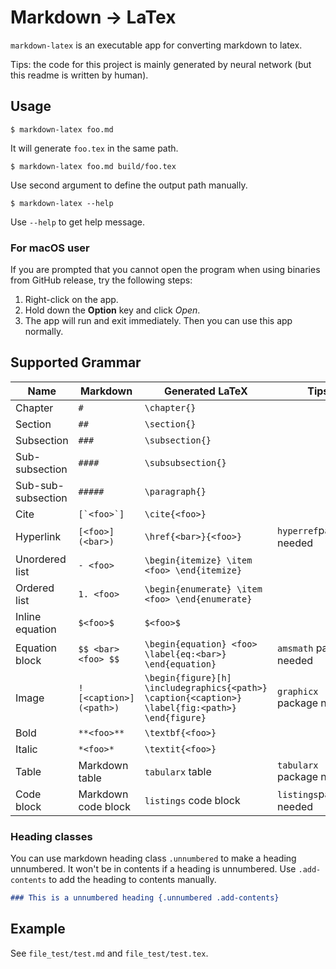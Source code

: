 # Markdown -> LaTex

`markdown-latex` is an executable app for converting markdown to latex.

Tips: the code for this project is mainly generated by neural network
(but this readme is written by human).

## Usage
```
$ markdown-latex foo.md
```
It will generate `foo.tex` in the same path.
```
$ markdown-latex foo.md build/foo.tex
```
Use second argument to define the output path manually.

```
$ markdown-latex --help
```
Use `--help` to get help message.

### For macOS user

If you are prompted that you cannot open the program when using binaries from GitHub release, try the following steps:
1. Right-click on the app.
2. Hold down the **Option** key and click *Open*.
3. The app will run and exit immediately.
Then you can use this app normally.

## Supported Grammar

| Name               | Markdown               | Generated LaTeX                                              | Tips                      |
| ------------------ | ---------------------- | ------------------------------------------------------------ | ------------------------- |
| Chapter            | `#`                    | `\chapter{}`                                                 |                           |
| Section            | `##`                   | `\section{}`                                                 |                           |
| Subsection         | `###`                  | `\subsection{}`                                              |                           |
| Sub-subsection     | `####`                 | `\subsubsection{}`                                           |                           |
| Sub-sub-subsection | `#####`                | `\paragraph{}`                                               |                           |
| Cite               | ``[`<foo>`]``          | `\cite{<foo>}`                                               |                           |
| Hyperlink          | `[<foo>](<bar>)`       | `\href{<bar>}{<foo>}`                                        | `hyperref`package needed  |
| Unordered list     | `- <foo>`              | `\begin{itemize} \item <foo> \end{itemize}`                  |                           |
| Ordered list       | `1. <foo>`             | `\begin{enumerate} \item <foo> \end{enumerate}`              |                           |
| Inline equation    | `$<foo>$`              | `$<foo>$`                                                    |                           |
| Equation block     | `$$ <bar> <foo> $$`    | `\begin{equation} <foo> \label{eq:<bar>} \end{equation}`     | `amsmath` package needed  |
| Image              | `![<caption>](<path>)` | `\begin{figure}[h] \includegraphics{<path>} \caption{<caption>} \label{fig:<path>} \end{figure}` | `graphicx` package needed |
| Bold               | `**<foo>**`            | `\textbf{<foo>}`                                             |                           |
| Italic             | `*<foo>*`              | `\textit{<foo>}`                                             |                           |
| Table              | Markdown table         | `tabularx` table                                             | `tabularx` package needed |
| Code block         | Markdown code block    | `listings` code block                                        | `listings`package needed  |

### Heading classes

You can use markdown heading class `.unnumbered` to make a heading unnumbered. It won't be in contents if a heading is unnumbered. Use `.add-contents` to add the heading to contents manually.

```markdown
### This is a unnumbered heading {.unnumbered .add-contents}
```

## Example

See `file_test/test.md` and `file_test/test.tex`.
